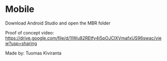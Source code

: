 # Mobile

Download Android Studio and open the MBR folder

Proof of concept video: https://drive.google.com/file/d/1IWu82REtfy4i5pOJClXVmafxUS96swac/view?usp=sharing

Made by: Tuomas Kiviranta

